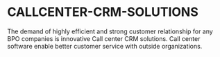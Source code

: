 # CALLCENTER-CRM-SOLUTIONS
The demand of highly efficient and strong customer relationship for any BPO companies is innovative Call center CRM solutions. Call center software enable better customer service with outside organizations.

